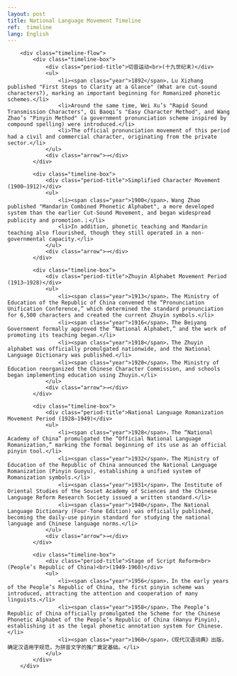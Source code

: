 ```yaml
---
layout: post
title: National Language Movement Timeline
ref:  timeline
lang: English
---
```

        
        <div class="timeline-flow">
            <div class="timeline-box">
                <div class="period-title">切音运动<br>(十九世纪末)</div>
                <ul>
                    <li><span class="year">1892</span>，Lu Xizhang published "First Steps to Clarity at a Glance" (What are cut-sound characters?), marking an important beginning for Romanized phonetic schemes.</li>
                    <li>Around the same time, Wei Xu’s "Rapid Sound Transmission Characters", Qi Baoqi’s "Easy Character Method", and Wang Zhao’s "Pinyin Method" (a government pronunciation scheme inspired by compound spelling) were introduced.</li>
                    <li>The official pronunciation movement of this period had a civil and commercial character, originating from the private sector.</li>
                </ul>
                <div class="arrow">→</div>
            </div>
            
            <div class="timeline-box">
                <div class="period-title">Simplified Character Movement (1900–1912)</div>
                <ul>
                    <li><span class="year">1900</span>，Wang Zhao published "Mandarin Combined Phonetic Alphabet", a more developed system than the earlier Cut-Sound Movement, and began widespread publicity and promotion.；</li>
                    <li>In addition, phonetic teaching and Mandarin teaching also flourished, though they still operated in a non-governmental capacity.</li>
                </ul>
                <div class="arrow">→</div>
            </div>
            
            <div class="timeline-box">
                <div class="period-title">Zhuyin Alphabet Movement Period (1913–1928)</div>
                <ul>
                    <li><span class="year">1913</span>，The Ministry of Education of the Republic of China convened the “Pronunciation Unification Conference,” which determined the standard pronunciation for 6,500 characters and created the current Zhuyin symbols.</li>
                    <li><span class="year">1916</span>，The Beiyang Government formally approved the “National Alphabet,” and the work of promoting its teaching began.</li>
                    <li><span class="year">1918</span>，The Zhuyin alphabet was officially promulgated nationwide, and the National Language Dictionary was published.</li>
                    <li><span class="year">1920</span>，The Ministry of Education reorganized the Chinese Character Commission, and schools began implementing education using Zhuyin.</li>
                </ul>
                <div class="arrow">→</div>
            </div>
            
            <div class="timeline-box">
                <div class="period-title">National Language Romanization Movement Period (1928–1949)</div>
                <ul>
                    <li><span class="year">1928</span>，The “National Academy of China” promulgated the “Official National Language Romanization,” marking the formal beginning of its use as an official pinyin tool.</li>
                    <li><span class="year">1932</span>，The Ministry of Education of the Republic of China announced the National Language Romanization (Pinyin Guoyu), establishing a unified system of Romanization symbols.</li>
                    <li><span class="year">1931</span>，The Institute of Oriental Studies of the Soviet Academy of Sciences and the Chinese Language Reform Research Society issued a written standard.</li>
                    <li><span class="year">1940</span>，The National Language Dictionary (Four-Tone Edition) was officially published, becoming the daily-use pinyin standard for studying the national language and Chinese language norms.</li>
                </ul>
                <div class="arrow">→</div>
            </div>
            
            <div class="timeline-box">
                <div class="period-title">Stage of Script Reform<br>(People’s Republic of China)<br>(1949-1960)</div>
                <ul>
                    <li><span class="year">1956</span>，In the early years of the People’s Republic of China, the first pinyin scheme was introduced, attracting the attention and cooperation of many linguists.</li>
                    <li><span class="year">1958</span>，The People’s Republic of China officially promulgated the Scheme for the Chinese Phonetic Alphabet of the People’s Republic of China (Hanyu Pinyin), establishing it as the legal phonetic annotation system for Chinese.</li>
                    <li><span class="year">1960</span>，《现代汉语词典》出版，确定汉语用字规范，为拼音文字的推广奠定基础。</li>
                </ul>
            </div>
        </div>
